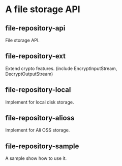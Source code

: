 # A file storage API

## file-repository-api

File storage API.

## file-repository-ext

Extend crypto features. (include EncryptInputStream, DecryptOutputStream)

## file-repository-local

Implement for local disk storage. 

## file-repository-alioss

Implement for Ali OSS storage.

## file-repository-sample

A sample show how to use it.